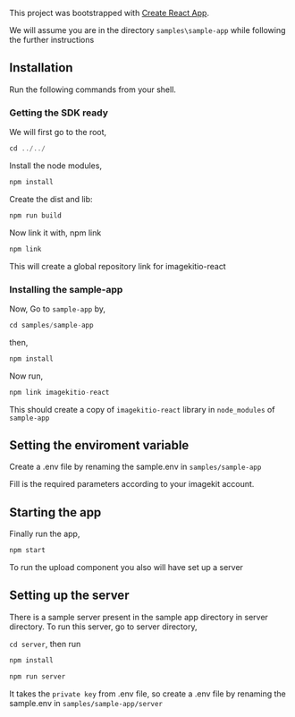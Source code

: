 This project was bootstrapped with [Create React App](https://github.com/facebook/create-react-app).

We will assume you are in the directory `samples\sample-app` while following the further instructions 

## Installation

Run the following commands from your shell.

### Getting the SDK ready 

We will first go to the root,
```js
cd ../../
```
Install the node modules,
```js
npm install
```
Create the dist and lib:
```js
npm run build
```

Now link it with, npm link
```js
npm link
```
This will create a global repository link for imagekitio-react


### Installing the sample-app

Now,
Go to `sample-app` by,
```js
cd samples/sample-app
```

then,
```js
npm install
```

Now run,
```js
npm link imagekitio-react
```

This should create a copy of `imagekitio-react` library in `node_modules` of `sample-app`

## Setting the enviroment variable

Create a .env file by renaming the sample.env in `samples/sample-app`

Fill is the required parameters according to your imagekit account.

## Starting the app

Finally run the app,
```js
npm start
```
To run the upload component you also will have set up a server

## Setting up the server

There is a sample server present in the sample app directory in server directory. To run this server, go to server directory,

```cd server```, then run

```js
npm install

npm run server
```
It takes the `private key` from .env file, so create a .env file by renaming the sample.env in `samples/sample-app/server`

